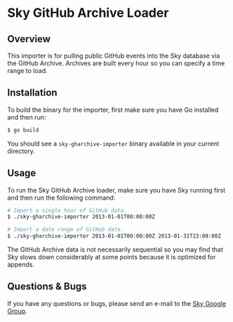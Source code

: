 # Sky GitHub Archive Loader

## Overview

This importer is for pulling public GitHub events into the Sky database via the GitHub Archive.
Archives are built every hour so you can specify a time range to load.

## Installation

To build the binary for the importer, first make sure you have Go installed and then run:

```sh
$ go build
```

You should see a `sky-gharchive-importer` binary available in your current directory.


## Usage

To run the Sky GitHub Archive loader, make sure you have Sky running first and then run the following command:

```sh
# Import a single hour of GitHub data.
$ ./sky-gharchive-importer 2013-01-01T00:00:00Z
```

```sh
# Import a date range of GitHub data.
$ ./sky-gharchive-importer 2013-01-01T00:00:00Z 2013-01-31T23:00:00Z
```

The GitHub Archive data is not necessarily sequential so you may find that Sky slows down considerably at some points because it is optimized for appends.


## Questions & Bugs

If you have any questions or bugs, please send an e-mail to the [Sky Google Group](https://groups.google.com/d/forum/skydb). 